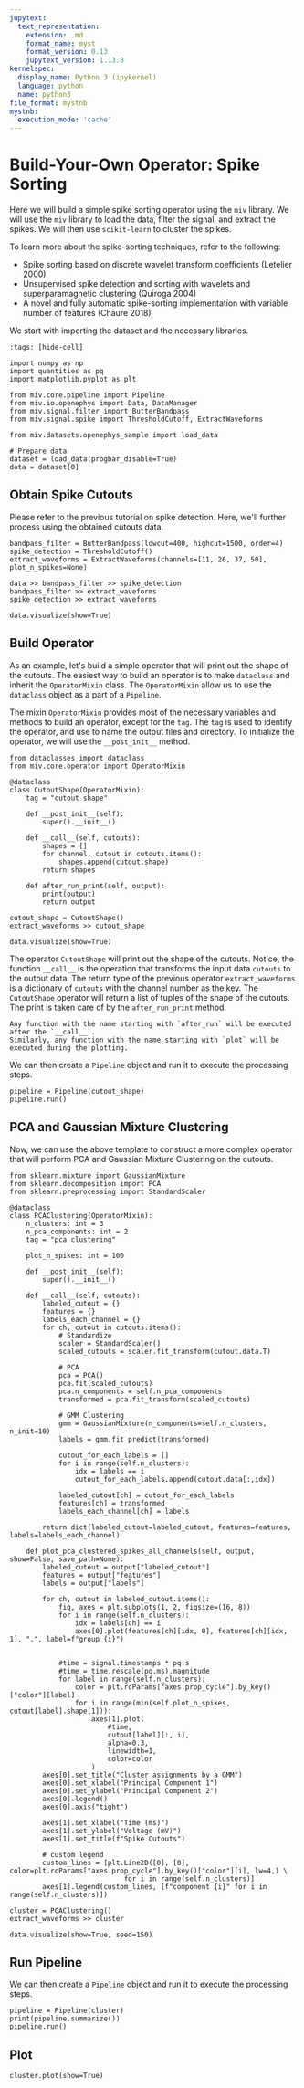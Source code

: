 ```yaml
---
jupytext:
  text_representation:
    extension: .md
    format_name: myst
    format_version: 0.13
    jupytext_version: 1.13.8
kernelspec:
  display_name: Python 3 (ipykernel)
  language: python
  name: python3
file_format: mystnb
mystnb:
  execution_mode: 'cache'
---
```


# Build-Your-Own Operator: Spike Sorting

Here we will build a simple spike sorting operator using the `miv` library. We will use the `miv` library to load the data, filter the signal, and extract the spikes. We will then use `scikit-learn` to cluster the spikes.

To learn more about the spike-sorting techniques, refer to the following:

- Spike sorting based on discrete wavelet transform coefficients (Letelier 2000)
- Unsupervised spike detection and sorting with wavelets and superparamagnetic clustering (Quiroga 2004)
- A novel and fully automatic spike-sorting implementation with variable number of features (Chaure 2018)

We start with importing the dataset and the necessary libraries.

```{code-cell} ipython3
:tags: [hide-cell]

import numpy as np
import quantities as pq
import matplotlib.pyplot as plt

from miv.core.pipeline import Pipeline
from miv.io.openephys import Data, DataManager
from miv.signal.filter import ButterBandpass
from miv.signal.spike import ThresholdCutoff, ExtractWaveforms

from miv.datasets.openephys_sample import load_data

# Prepare data
dataset = load_data(progbar_disable=True)
data = dataset[0]
```

## Obtain Spike Cutouts

Please refer to the previous tutorial on spike detection. Here, we'll further process using the obtained cutouts data.

```{code-cell} ipython3
bandpass_filter = ButterBandpass(lowcut=400, highcut=1500, order=4)
spike_detection = ThresholdCutoff()
extract_waveforms = ExtractWaveforms(channels=[11, 26, 37, 50], plot_n_spikes=None)

data >> bandpass_filter >> spike_detection
bandpass_filter >> extract_waveforms
spike_detection >> extract_waveforms

data.visualize(show=True)
```

## Build Operator

As an example, let's build a simple operator that will print out the shape of the cutouts.
The easiest way to build an operator is to make `dataclass` and inherit the `OperatorMixin` class.
The `OperatorMixin` allow us to use the `dataclass` object as a part of a `Pipeline`.

The mixin `OperatorMixin` provides most of the necessary variables and methods to build an operator, except for the `tag`. The `tag` is used to identify the operator, and use to name the output files and directory. To initialize the operator, we will use the `__post_init__` method.

```{code-cell} ipython3
from dataclasses import dataclass
from miv.core.operator import OperatorMixin

@dataclass
class CutoutShape(OperatorMixin):
    tag = "cutout shape"

    def __post_init__(self):
        super().__init__()

    def __call__(self, cutouts):
        shapes = []
        for channel, cutout in cutouts.items():
            shapes.append(cutout.shape)
        return shapes

    def after_run_print(self, output):
        print(output)
        return output

cutout_shape = CutoutShape()
extract_waveforms >> cutout_shape

data.visualize(show=True)
```

The operator `CutoutShape` will print out the shape of the cutouts.
Notice, the function `__call__` is the operation that transforms the input data `cutouts` to the output data. The return type of the previous operator `extract_waveforms` is a dictionary of `cutouts` with the channel number as the key. The `CutoutShape` operator will return a list of tuples of the shape of the cutouts.
The print is taken care of by the `after_run_print` method.

```{note}
Any function with the name starting with `after_run` will be executed after the `__call__`.
Similarly, any function with the name starting with `plot` will be executed during the plotting.
```

We can then create a `Pipeline` object and run it to execute the processing steps.

```{code-cell} ipython3
pipeline = Pipeline(cutout_shape)
pipeline.run()
```

## PCA and Gaussian Mixture Clustering

Now, we can use the above template to construct a more complex operator that will perform PCA and Gaussian Mixture Clustering on the cutouts.

```{code-cell} ipython3
from sklearn.mixture import GaussianMixture
from sklearn.decomposition import PCA
from sklearn.preprocessing import StandardScaler

@dataclass
class PCAClustering(OperatorMixin):
    n_clusters: int = 3
    n_pca_components: int = 2
    tag = "pca clustering"

    plot_n_spikes: int = 100

    def __post_init__(self):
        super().__init__()

    def __call__(self, cutouts):
        labeled_cutout = {}
        features = {}
        labels_each_channel = {}
        for ch, cutout in cutouts.items():
            # Standardize
            scaler = StandardScaler()
            scaled_cutouts = scaler.fit_transform(cutout.data.T)

            # PCA
            pca = PCA()
            pca.fit(scaled_cutouts)
            pca.n_components = self.n_pca_components
            transformed = pca.fit_transform(scaled_cutouts)

            # GMM Clustering
            gmm = GaussianMixture(n_components=self.n_clusters, n_init=10)
            labels = gmm.fit_predict(transformed)

            cutout_for_each_labels = []
            for i in range(self.n_clusters):
                idx = labels == i
                cutout_for_each_labels.append(cutout.data[:,idx])

            labeled_cutout[ch] = cutout_for_each_labels
            features[ch] = transformed
            labels_each_channel[ch] = labels

        return dict(labeled_cutout=labeled_cutout, features=features, labels=labels_each_channel)

    def plot_pca_clustered_spikes_all_channels(self, output, show=False, save_path=None):
        labeled_cutout = output["labeled_cutout"]
        features = output["features"]
        labels = output["labels"]

        for ch, cutout in labeled_cutout.items():
            fig, axes = plt.subplots(1, 2, figsize=(16, 8))
            for i in range(self.n_clusters):
                idx = labels[ch] == i
                axes[0].plot(features[ch][idx, 0], features[ch][idx, 1], ".", label=f"group {i}")


            #time = signal.timestamps * pq.s
            #time = time.rescale(pq.ms).magnitude
            for label in range(self.n_clusters):
                color = plt.rcParams["axes.prop_cycle"].by_key()["color"][label]
                for i in range(min(self.plot_n_spikes, cutout[label].shape[1])):
                    axes[1].plot(
                        #time,
                        cutout[label][:, i],
                        alpha=0.3,
                        linewidth=1,
                        color=color
                    )
        axes[0].set_title("Cluster assignments by a GMM")
        axes[0].set_xlabel("Principal Component 1")
        axes[0].set_ylabel("Principal Component 2")
        axes[0].legend()
        axes[0].axis("tight")

        axes[1].set_xlabel("Time (ms)")
        axes[1].set_ylabel("Voltage (mV)")
        axes[1].set_title(f"Spike Cutouts")

        # custom legend
        custom_lines = [plt.Line2D([0], [0], color=plt.rcParams["axes.prop_cycle"].by_key()["color"][i], lw=4,) \
                            for i in range(self.n_clusters)]
        axes[1].legend(custom_lines, [f"component {i}" for i in range(self.n_clusters)])

cluster = PCAClustering()
extract_waveforms >> cluster

data.visualize(show=True, seed=150)
```

## Run Pipeline

We can then create a `Pipeline` object and run it to execute the processing steps.

```{code-cell} ipython3
pipeline = Pipeline(cluster)
print(pipeline.summarize())
pipeline.run()
```

## Plot

```{code-cell} ipython3
cluster.plot(show=True)
```
